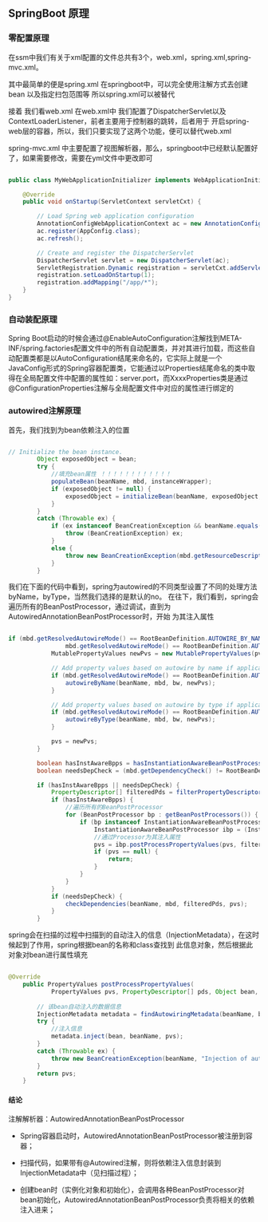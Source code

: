 ## SpringBoot 原理

### 零配置原理

在ssm中我们有关于xml配置的文件总共有3个，web.xml，spring.xml,spring-mvc.xml。

其中最简单的便是spring.xml 在springboot中，可以完全使用注解方式去创建bean 以及指定扫包范围等 所以spring.xml可以被替代

接着 我们看web.xml 在web.xml中 我们配置了DispatcherServlet以及ContextLoaderListener，前者主要用于控制器的跳转，后者用于
开启spring-web层的容器，所以，我们只要实现了这两个功能，便可以替代web.xml

spring-mvc.xml 中主要配置了视图解析器，那么，springboot中已经默认配置好了，如果需要修改，需要在yml文件中更改即可

````java

public class MyWebApplicationInitializer implements WebApplicationInitializer {

    @Override
    public void onStartup(ServletContext servletCxt) {

        // Load Spring web application configuration
        AnnotationConfigWebApplicationContext ac = new AnnotationConfigWebApplicationContext();
        ac.register(AppConfig.class);
        ac.refresh();

        // Create and register the DispatcherServlet
        DispatcherServlet servlet = new DispatcherServlet(ac);
        ServletRegistration.Dynamic registration = servletCxt.addServlet("app", servlet);
        registration.setLoadOnStartup(1);
        registration.addMapping("/app/*");
    }
}

````


### 自动装配原理

Spring Boot启动的时候会通过@EnableAutoConfiguration注解找到META-INF/spring.factories配置文件中的所有自动配置类，并对其进行加载，而这些自动配置类都是以AutoConfiguration结尾来命名的，它实际上就是一个JavaConfig形式的Spring容器配置类，它能通过以Properties结尾命名的类中取得在全局配置文件中配置的属性如：server.port，而XxxxProperties类是通过@ConfigurationProperties注解与全局配置文件中对应的属性进行绑定的


### autowired注解原理

首先，我们找到为bean依赖注入的位置

````java

// Initialize the bean instance.
		Object exposedObject = bean;
		try {
		    //填充bean属性 ！！！！！！！！！！！！
			populateBean(beanName, mbd, instanceWrapper);
			if (exposedObject != null) {
				exposedObject = initializeBean(beanName, exposedObject, mbd);
			}
		}
		catch (Throwable ex) {
			if (ex instanceof BeanCreationException && beanName.equals(((BeanCreationException) ex).getBeanName())) {
				throw (BeanCreationException) ex;
			}
			else {
				throw new BeanCreationException(mbd.getResourceDescription(), beanName, "Initialization of bean failed", ex);
			}
		}

````

我们在下面的代码中看到，spring为autowired的不同类型设置了不同的处理方法 byName，byType，当然我们选择的是默认的no。
在往下，我们看到，spring会遍历所有的BeanPostProcessor，通过调试，直到为AutowiredAnnotationBeanPostProcessor时，开始
为其注入属性


````java

if (mbd.getResolvedAutowireMode() == RootBeanDefinition.AUTOWIRE_BY_NAME ||
				mbd.getResolvedAutowireMode() == RootBeanDefinition.AUTOWIRE_BY_TYPE) {
			MutablePropertyValues newPvs = new MutablePropertyValues(pvs);

			// Add property values based on autowire by name if applicable.
			if (mbd.getResolvedAutowireMode() == RootBeanDefinition.AUTOWIRE_BY_NAME) {
				autowireByName(beanName, mbd, bw, newPvs);
			}

			// Add property values based on autowire by type if applicable.
			if (mbd.getResolvedAutowireMode() == RootBeanDefinition.AUTOWIRE_BY_TYPE) {
				autowireByType(beanName, mbd, bw, newPvs);
			}

			pvs = newPvs;
		}

		boolean hasInstAwareBpps = hasInstantiationAwareBeanPostProcessors();
		boolean needsDepCheck = (mbd.getDependencyCheck() != RootBeanDefinition.DEPENDENCY_CHECK_NONE);

		if (hasInstAwareBpps || needsDepCheck) {
			PropertyDescriptor[] filteredPds = filterPropertyDescriptorsForDependencyCheck(bw, mbd.allowCaching);
			if (hasInstAwareBpps) {
			    //遍历所有的BeanPostProcessor
				for (BeanPostProcessor bp : getBeanPostProcessors()) {
					if (bp instanceof InstantiationAwareBeanPostProcessor) {
						InstantiationAwareBeanPostProcessor ibp = (InstantiationAwareBeanPostProcessor) bp;
						//通过Processor为其注入属性
						pvs = ibp.postProcessPropertyValues(pvs, filteredPds, bw.getWrappedInstance(), beanName);
						if (pvs == null) {
							return;
						}
					}
				}
			}
			if (needsDepCheck) {
				checkDependencies(beanName, mbd, filteredPds, pvs);
			}
		}

````


spring会在扫描的过程中扫描到的自动注入的信息（InjectionMetadata），在这时候起到了作用，spring根据bean的名称和class查找到
此信息对象，然后根据此对象对bean进行属性填充

````java

@Override
	public PropertyValues postProcessPropertyValues(
			PropertyValues pvs, PropertyDescriptor[] pds, Object bean, String beanName) throws BeansException {
    
        // 该bean自动注入的数据信息
		InjectionMetadata metadata = findAutowiringMetadata(beanName, bean.getClass());
		try {
		    //注入信息
			metadata.inject(bean, beanName, pvs);
		}
		catch (Throwable ex) {
			throw new BeanCreationException(beanName, "Injection of autowired dependencies failed", ex);
		}
		return pvs;
	}

````


#### 结论

注解解析器：AutowiredAnnotationBeanPostProcessor

- Spring容器启动时，AutowiredAnnotationBeanPostProcessor被注册到容器；

- 扫描代码，如果带有@Autowired注解，则将依赖注入信息封装到InjectionMetadata中（见扫描过程）；

- 创建bean时（实例化对象和初始化），会调用各种BeanPostProcessor对bean初始化，AutowiredAnnotationBeanPostProcessor负责将相关的依赖注入进来；


